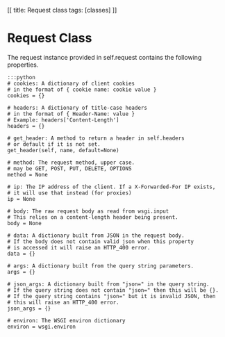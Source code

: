 [[
title: Request class
tags: [classes]
]]

# Request Class

The request instance provided in self.request contains the following properties.

    :::python
    # cookies: A dictionary of client cookies 
    # in the format of { cookie name: cookie value }
    cookies = {}

    # headers: A dictionary of title-case headers
    # in the format of { Header-Name: value }
    # Example: headers['Content-Length']
    headers = {}

    # get_header: A method to return a header in self.headers
    # or default if it is not set. 
    get_header(self, name, default=None)

    # method: The request method, upper case.
    # may be GET, POST, PUT, DELETE, OPTIONS
    method = None 

    # ip: The IP address of the client. If a X-Forwarded-For IP exists,
    # it will use that instead (for proxies)
    ip = None

    # body: The raw request body as read from wsgi.input
    # This relies on a content-length header being present.
    body = None

    # data: A dictionary built from JSON in the request body.
    # If the body does not contain valid json when this property
    # is accessed it will raise an HTTP_400 error.
    data = {}

    # args: A dictionary built from the query string parameters.
    args = {}

    # json_args: A dictionary built from "json=" in the query string.
    # If the query string does not contain "json=" then this will be {}.
    # If the query string contains "json=" but it is invalid JSON, then 
    # this will raise an HTTP_400 error.
    json_args = {}

    # environ: The WSGI environ dictionary
    environ = wsgi.environ


